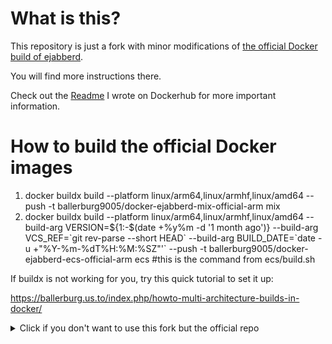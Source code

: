 What is this?
=============

This repository is just a fork with minor modifications of [the official Docker build of ejabberd](https://github.com/processone/docker-ejabberd).

You will find more instructions there.

Check out the [Readme](https://hub.docker.com/r/ballerburg9005/docker-ejabberd-ecs-official-arm ) I wrote on Dockerhub for more important information.

How to build the official Docker images
=======================================

1. docker buildx build --platform linux/arm64,linux/armhf,linux/amd64 --push -t ballerburg9005/docker-ejabberd-mix-official-arm mix
2. docker buildx build --platform linux/arm64,linux/armhf,linux/amd64 --build-arg VERSION=${1:-$(date +%y%m -d '1 month ago')} --build-arg VCS_REF=\`git rev-parse --short HEAD\` --build-arg BUILD_DATE=\`date -u +"%Y-%m-%dT%H:%M:%SZ"'\` --push -t ballerburg9005/docker-ejabberd-ecs-official-arm ecs #this is the command from ecs/build.sh


If buildx is not working for you, try this quick tutorial to set it up:

https://ballerburg.us.to/index.php/howto-multi-architecture-builds-in-docker/


<details>
  <summary>Click if you don't want to use this fork but the official repo</summary>
  
.
  
In order to build ejabberd with ARM included, you simply have to adapt some three corresponding lines in build.sh and the Dockerfile inside the ecs folder:

1. FROM ballerburg9005/docker-ejabberd-mix-official-arm as builder
2. current=$(date +%y.07) # I had to use the previous month "07" in the version string, because there was not a git branch yet for this month
3. docker buildx build --platform linux/arm64,linux/armhf 

First build the mix image using buildx like suggested in #3, and then the ecs image via ./build.sh with your mix image referenced as demonstrated in #1.
	
If you want the captcha, you have to add the packages suggested in the Readme to the list of packages in the ecs image at the end (not mix!).

Also you can add those extra modules. Add this right before setup runtime environment:

```
# docker buildx "containers" have no network isolation (even with --isolation=true)
# so we need to check if the ports are blocked by another instance and sleep until they are open again

RUN bash -c 'while(true); do if netstat -putlan | grep 5222; then sleep $((1 + $RANDOM % 60)); else break; fi; done \
		&& bin/ejabberdctl start \
		&& sleep 30 \
		&& bin/ejabberdctl modules_update_specs \
		&& bin/ejabberdctl module_install mod_default_rooms \
		&& bin/ejabberdctl module_install mod_default_contacts \
		&& bin/ejabberdctl stop \
		&& killall epmd'
```

Lastly, there is a minor bug in the registration captcha-ng.sh file. You have to change two lines. See this PR I made: https://github.com/processone/ejabberd/pull/3660 . Even if you don't fix it, it will still work most of the time.

</details>
